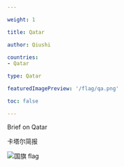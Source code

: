 ```yaml
---

weight: 1

title: Qatar

author: Qiushi 

countries: 
- Qatar

type: Qatar

featuredImagePreview: '/flag/qa.png'

toc: false 

---
```


Brief on Qatar

卡塔尔简报 

<!--more-->

![国旗 flag](/flag/qa.png)